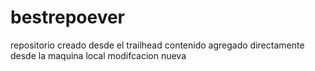 # bestrepoever
repositorio creado desde el trailhead
contenido agregado directamente desde la maquina local
modifcacion nueva
